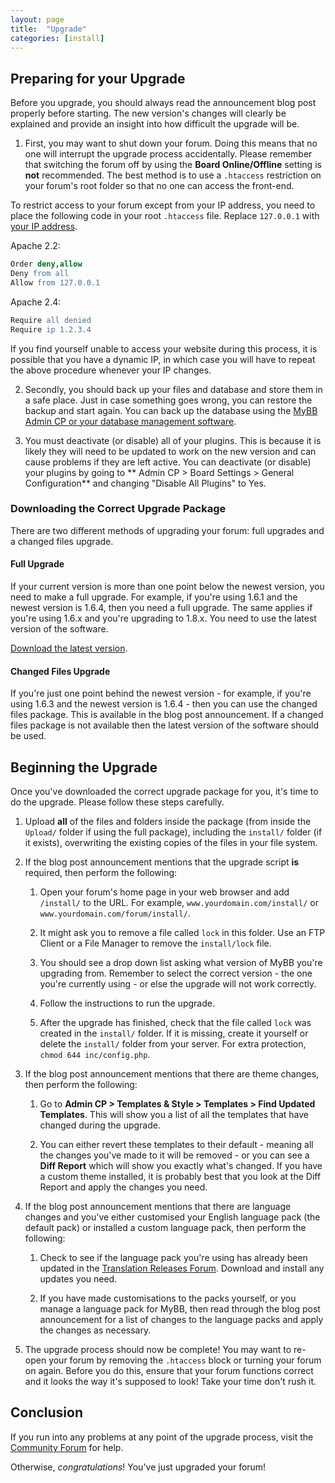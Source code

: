 ```yaml
---
layout: page
title:  "Upgrade"
categories: [install]
---
```


## Preparing for your Upgrade

Before you upgrade, you should always read the announcement blog post properly before starting. The new version's changes will clearly be explained and provide an insight into how difficult the upgrade will be.

1. First, you may want to shut down your forum. Doing this means that no one will interrupt the upgrade process accidentally. Please remember that switching the forum off by using the **Board Online/Offline** setting is **not** recommended. The best method is to use a `.htaccess` restriction on your forum's root folder so that no one can access the front-end. 

To restrict access to your forum except from your IP address, you need to place the following code in your root `.htaccess` file. Replace `127.0.0.1` with [your IP address](https://icanhazip.com/).

Apache 2.2:
```apache
Order deny,allow
Deny from all
Allow from 127.0.0.1
```

Apache 2.4:
```apache
Require all denied
Require ip 1.2.3.4
```

If you find yourself unable to access your website during this process, it is possible that you have a dynamic IP, in which case you will have to repeat the above procedure whenever your IP changes.

2. Secondly, you should back up your files and database and store them in a safe place. Just in case something goes wrong, you can restore the backup and start again. You can back up the database using the [MyBB Admin CP or your database management software](/1.8/administration/backups).

3. You must deactivate (or disable) all of your plugins. This is because it is likely they will need to be updated to work on the new version and can cause problems if they are left active.  You can deactivate (or disable) your plugins by going to ** Admin CP > Board Settings > General Configuration** and changing "Disable All Plugins" to Yes.

### Downloading the Correct Upgrade Package

There are two different methods of upgrading your forum: full upgrades and a changed files upgrade.

#### Full Upgrade

If your current version is more than one point below the newest version, you need to make a full upgrade. For example, if you're using 1.6.1 and the newest version is 1.6.4, then you need a full upgrade. The same applies if you're using 1.6.x and you're upgrading to 1.8.x. You need to use the latest version of the software.

[Download the latest version](https://www.mybb.com/download/).

#### Changed Files Upgrade

If you're just one point behind the newest version - for example, if you're using 1.6.3 and the newest version is 1.6.4 - then you can use the changed files package. This is available in the blog post announcement. If a changed files package is not available then the latest version of the software should be used.

## Beginning the Upgrade

Once you've downloaded the correct upgrade package for you, it's time to do the upgrade. Please follow these steps carefully.

1. Upload **all** of the files and folders inside the package (from inside the `Upload/` folder if using the full package), including the `install/` folder (if it exists), overwriting the existing copies of the files in your file system.

2. If the blog post announcement mentions that the upgrade script **is** required, then perform the following:

	1. Open your forum's home page in your web browser and add `/install/` to the URL. For example, `www.yourdomain.com/install/` or `www.yourdomain.com/forum/install/`.

	2. It might ask you to remove a file called `lock` in this folder. Use an FTP Client or a File Manager to remove the `install/lock` file.

	3. You should see a drop down list asking what version of MyBB you're upgrading from. Remember to select the correct version - the one you're currently using - or else the upgrade will not work correctly.

	4. Follow the instructions to run the upgrade.

	5. After the upgrade has finished, check that the file called `lock` was created in the `install/` folder. If it is missing, create it yourself or delete the `install/` folder from your server. For extra protection, `chmod 644 inc/config.php`.

3. If the blog post announcement mentions that there are theme changes, then perform the following:

	1. Go to **Admin CP > Templates & Style > Templates > Find Updated Templates**. This will show you a list of all the templates that have changed during the upgrade.

	2. You can either revert these templates to their default - meaning all the changes you've made to it will be removed - or you can see a **Diff Report** which will show you exactly what's changed. If you have a custom theme installed, it is probably best that you look at the Diff Report and apply the changes you need.

4. If the blog post announcement mentions that there are language changes and you've either customised your English language pack (the default pack) or installed a custom language pack, then perform the following:

	1. Check to see if the language pack you're using has already been updated in the [Translation Releases Forum](http://community.mybb.com/forum-169.html). Download and install any updates you need.

	2. If you have made customisations to the packs yourself, or you manage a language pack for MyBB, then read through the blog post announcement for a list of changes to the language packs and apply the changes as necessary.

5. The upgrade process should now be complete! You may want to re-open your forum by removing the `.htaccess` block or turning your forum on again. Before you do this, ensure that your forum functions correct and it looks the way it's supposed to look! Take your time don't rush it.

## Conclusion

If you run into any problems at any point of the upgrade process, visit the [Community Forum](http://community.mybb.com/) for help.

Otherwise, *congratulations*! You've just upgraded your forum!
